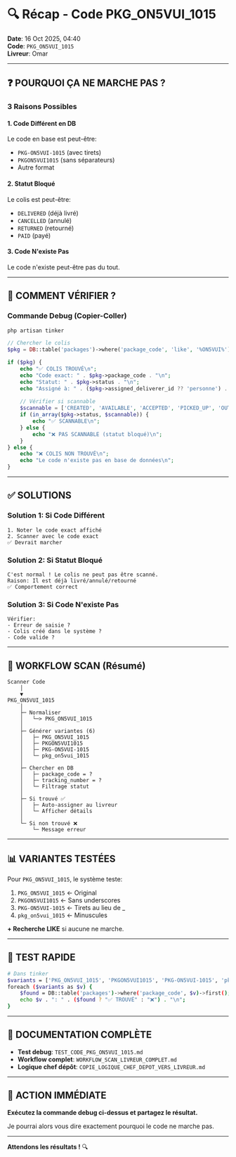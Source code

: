 # 🔍 Récap - Code PKG_ON5VUI_1015

**Date**: 16 Oct 2025, 04:40  
**Code**: `PKG_ON5VUI_1015`  
**Livreur**: Omar

---

## ❓ POURQUOI ÇA NE MARCHE PAS ?

### 3 Raisons Possibles

#### 1. Code Différent en DB
Le code en base est peut-être:
- `PKG-ON5VUI-1015` (avec tirets)
- `PKGON5VUI1015` (sans séparateurs)
- Autre format

#### 2. Statut Bloqué
Le colis est peut-être:
- `DELIVERED` (déjà livré)
- `CANCELLED` (annulé)
- `RETURNED` (retourné)
- `PAID` (payé)

#### 3. Code N'existe Pas
Le code n'existe peut-être pas du tout.

---

## 🔧 COMMENT VÉRIFIER ?

### Commande Debug (Copier-Coller)

```bash
php artisan tinker
```

```php
// Chercher le colis
$pkg = DB::table('packages')->where('package_code', 'like', '%ON5VUI%')->first();

if ($pkg) {
    echo "✅ COLIS TROUVÉ\n";
    echo "Code exact: " . $pkg->package_code . "\n";
    echo "Statut: " . $pkg->status . "\n";
    echo "Assigné à: " . ($pkg->assigned_deliverer_id ?? 'personne') . "\n";
    
    // Vérifier si scannable
    $scannable = ['CREATED', 'AVAILABLE', 'ACCEPTED', 'PICKED_UP', 'OUT_FOR_DELIVERY', 'UNAVAILABLE', 'AT_DEPOT', 'VERIFIED'];
    if (in_array($pkg->status, $scannable)) {
        echo "✅ SCANNABLE\n";
    } else {
        echo "❌ PAS SCANNABLE (statut bloqué)\n";
    }
} else {
    echo "❌ COLIS NON TROUVÉ\n";
    echo "Le code n'existe pas en base de données\n";
}
```

---

## ✅ SOLUTIONS

### Solution 1: Si Code Différent
```
1. Noter le code exact affiché
2. Scanner avec le code exact
✅ Devrait marcher
```

### Solution 2: Si Statut Bloqué
```
C'est normal ! Le colis ne peut pas être scanné.
Raison: Il est déjà livré/annulé/retourné
✅ Comportement correct
```

### Solution 3: Si Code N'existe Pas
```
Vérifier:
- Erreur de saisie ?
- Colis créé dans le système ?
- Code valide ?
```

---

## 🔄 WORKFLOW SCAN (Résumé)

```
Scanner Code
    │
    ▼
PKG_ON5VUI_1015
    │
    ├─ Normaliser
    │   └─> PKG_ON5VUI_1015
    │
    ├─ Générer variantes (6)
    │   ├─ PKG_ON5VUI_1015
    │   ├─ PKGON5VUI1015
    │   ├─ PKG-ON5VUI-1015
    │   └─ pkg_on5vui_1015
    │
    ├─ Chercher en DB
    │   ├─ package_code = ?
    │   ├─ tracking_number = ?
    │   └─ Filtrage statut
    │
    ├─ Si trouvé ✅
    │   ├─ Auto-assigner au livreur
    │   └─ Afficher détails
    │
    └─ Si non trouvé ❌
        └─ Message erreur
```

---

## 📊 VARIANTES TESTÉES

Pour `PKG_ON5VUI_1015`, le système teste:

1. `PKG_ON5VUI_1015` ← Original
2. `PKGON5VUI1015` ← Sans underscores
3. `PKG-ON5VUI-1015` ← Tirets au lieu de _
4. `pkg_on5vui_1015` ← Minuscules

**+ Recherche LIKE** si aucune ne marche.

---

## 🧪 TEST RAPIDE

```bash
# Dans tinker
$variants = ['PKG_ON5VUI_1015', 'PKGON5VUI1015', 'PKG-ON5VUI-1015', 'pkg_on5vui_1015'];
foreach ($variants as $v) {
    $found = DB::table('packages')->where('package_code', $v)->first();
    echo $v . ": " . ($found ? "✅ TROUVÉ" : "❌") . "\n";
}
```

---

## 📖 DOCUMENTATION COMPLÈTE

- **Test debug**: `TEST_CODE_PKG_ON5VUI_1015.md`
- **Workflow complet**: `WORKFLOW_SCAN_LIVREUR_COMPLET.md`
- **Logique chef dépôt**: `COPIE_LOGIQUE_CHEF_DEPOT_VERS_LIVREUR.md`

---

## 🎯 ACTION IMMÉDIATE

**Exécutez la commande debug ci-dessus et partagez le résultat.**

Je pourrai alors vous dire exactement pourquoi le code ne marche pas.

---

**Attendons les résultats !** 🔍
